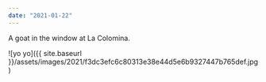 ```yaml
---
date: "2021-01-22"
---
```


A goat in the window at La Colomina.

![yo yo]({{ site.baseurl }}/assets/images/2021/f3dc3efc6c80313e38e44d5e6b9327447b765def.jpg)

